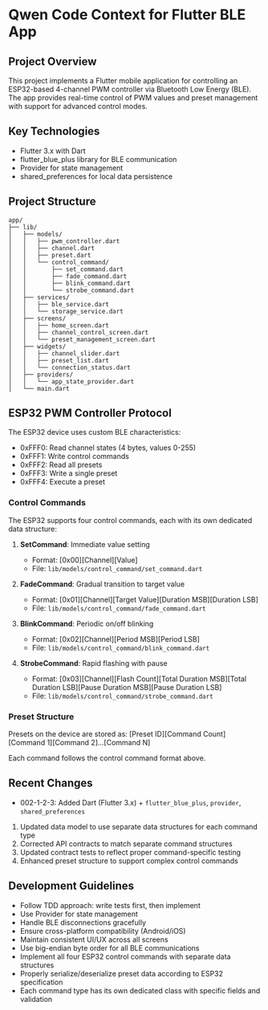 # Qwen Code Context for Flutter BLE App

## Project Overview
This project implements a Flutter mobile application for controlling an ESP32-based 4-channel PWM controller via Bluetooth Low Energy (BLE). The app provides real-time control of PWM values and preset management with support for advanced control modes.

## Key Technologies
- Flutter 3.x with Dart
- flutter_blue_plus library for BLE communication
- Provider for state management
- shared_preferences for local data persistence

## Project Structure
```
app/
├── lib/
│   ├── models/
│   │   ├── pwm_controller.dart
│   │   ├── channel.dart
│   │   ├── preset.dart
│   │   └── control_command/
│   │       ├── set_command.dart
│   │       ├── fade_command.dart
│   │       ├── blink_command.dart
│   │       └── strobe_command.dart
│   ├── services/
│   │   ├── ble_service.dart
│   │   └── storage_service.dart
│   ├── screens/
│   │   ├── home_screen.dart
│   │   ├── channel_control_screen.dart
│   │   └── preset_management_screen.dart
│   ├── widgets/
│   │   ├── channel_slider.dart
│   │   ├── preset_list.dart
│   │   └── connection_status.dart
│   ├── providers/
│   │   └── app_state_provider.dart
│   └── main.dart
```

## ESP32 PWM Controller Protocol
The ESP32 device uses custom BLE characteristics:
- 0xFFF0: Read channel states (4 bytes, values 0-255)
- 0xFFF1: Write control commands
- 0xFFF2: Read all presets
- 0xFFF3: Write a single preset
- 0xFFF4: Execute a preset

### Control Commands
The ESP32 supports four control commands, each with its own dedicated data structure:

1. **SetCommand**: Immediate value setting
   - Format: [0x00][Channel][Value]
   - File: `lib/models/control_command/set_command.dart`

2. **FadeCommand**: Gradual transition to target value
   - Format: [0x01][Channel][Target Value][Duration MSB][Duration LSB]
   - File: `lib/models/control_command/fade_command.dart`

3. **BlinkCommand**: Periodic on/off blinking
   - Format: [0x02][Channel][Period MSB][Period LSB]
   - File: `lib/models/control_command/blink_command.dart`

4. **StrobeCommand**: Rapid flashing with pause
   - Format: [0x03][Channel][Flash Count][Total Duration MSB][Total Duration LSB][Pause Duration MSB][Pause Duration LSB]
   - File: `lib/models/control_command/strobe_command.dart`

### Preset Structure
Presets on the device are stored as:
[Preset ID][Command Count][Command 1][Command 2]...[Command N]

Each command follows the control command format above.

## Recent Changes
- 002-1-2-3: Added Dart (Flutter 3.x) + `flutter_blue_plus`, `provider`, `shared_preferences`
1. Updated data model to use separate data structures for each command type
2. Corrected API contracts to match separate command structures
3. Updated contract tests to reflect proper command-specific testing
4. Enhanced preset structure to support complex control commands

## Development Guidelines
- Follow TDD approach: write tests first, then implement
- Use Provider for state management
- Handle BLE disconnections gracefully
- Ensure cross-platform compatibility (Android/iOS)
- Maintain consistent UI/UX across all screens
- Use big-endian byte order for all BLE communications
- Implement all four ESP32 control commands with separate data structures
- Properly serialize/deserialize preset data according to ESP32 specification
- Each command type has its own dedicated class with specific fields and validation
